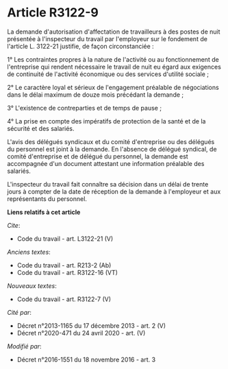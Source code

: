 # Article R3122-9

La demande d'autorisation d'affectation de travailleurs à des postes de nuit présentée à l'inspecteur du travail par
l'employeur sur le fondement de l'article L. 3122-21 justifie, de façon circonstanciée : 

1° Les contraintes propres à la nature de l'activité ou au fonctionnement de l'entreprise qui rendent nécessaire le travail
de nuit eu égard aux exigences de continuité de l'activité économique ou des services d'utilité sociale ; 

2° Le caractère loyal et sérieux de l'engagement préalable de négociations dans le délai maximum de douze mois précédant la
demande ; 

3° L'existence de contreparties et de temps de pause ; 

4° La prise en compte des impératifs de protection de la santé et de la sécurité et des salariés. 

L'avis des délégués syndicaux et du comité d'entreprise ou des délégués du personnel est joint à la demande. En l'absence de
délégué syndical, de comité d'entreprise et de délégué du personnel, la demande est accompagnée d'un document attestant une
information préalable des salariés. 

L'inspecteur du travail fait connaître sa décision dans un délai de trente jours à compter de la date de réception de la
demande à l'employeur et aux représentants du personnel.

**Liens relatifs à cet article**

_Cite_:

  - Code du travail - art. L3122-21 (V)

_Anciens textes_:

  - Code du travail - art. R213-2 (Ab)
  - Code du travail - art. R3122-16 (VT)

_Nouveaux textes_:

  - Code du travail - art. R3122-7 (V)

_Cité par_:

  - Décret n°2013-1165 du 17 décembre 2013 - art. 2 (V)
  - Décret n°2020-471 du 24 avril 2020 - art. (V)

_Modifié par_:

  - Décret n°2016-1551 du 18 novembre 2016 - art. 3
